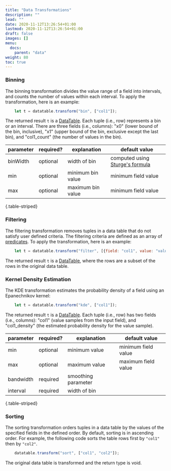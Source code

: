 ```yaml
---
title: "Data Transformations"
description: ""
lead: ""
date: 2020-11-12T13:26:54+01:00
lastmod: 2020-11-12T13:26:54+01:00
draft: false
images: []
menu:
  docs:
    parent: "data"
weight: 80
toc: true
---
```


### Binning

The binning transformation divides the value range of a field into intervals, and counts the number of values within each interval. To apply the transformation, here is an example: 

```js
    let t = datatable.transform("bin", ["col1"]);
```
The returned result `t` is a [DataTable](../../data/datatable/). Each tuple (i.e., row) represents a bin or an interval. There are three fields (i.e., columns): "x0" (lower bound of the bin, inclusive), "x1" (upper bound of the bin, exclusive except the last bin), and "col1_count" (the number of values in the bin).


| parameter |  required? | explanation   | default value |
| --- | --- | --- | --- |
| binWidth | optional | width of bin | computed using [Sturge's formula](https://en.wikipedia.org/wiki/Histogram#Number_of_bins_and_width) |
| min | optional | minimum bin value | minimum field value |
| max | optional | maximum bin value | minimum field value |
{.table-striped}

### Filtering
The filtering transformation removes tuples in a data table that do not satisfy user defined criteria. The filtering criteria are defined as an array of [predicates](../../global/predicate/). To apply the transformation, here is an example: 

```js
    let t = datatable.transform("filter", [{field: "col1", value: "value1"}]);
```
The returned result `t` is a [DataTable](../../data/datatable/), where the rows are a subset of the rows in the original data table. 

### Kernel Density Estimation
The KDE transformation estimates the probability density of a field using an Epanechnikov kernel:

```js
    let t = datatable.transform("kde", ["col1"]);
```
The returned result `t` is a [DataTable](../../data/datatable/). Each tuple (i.e., row) has two fields (i.e., columns): "col1" (value samples from the input field), and "col1_density" (the estimated probability density for the value sample).

| parameter | required? |  explanation   | default value |
| --- | --- | --- | --- |
| min | optional | minimum value  | minimum field value|
| max | optional | maximum value  | maximum field value |
| bandwidth | required | smoothing parameter | |
| interval | required | width of bin | |
{.table-striped}

### Sorting
The sorting transformation orders tuples in a data table by the values of the specified fields in the defined order. By default, sorting is in ascending order. For example, the following code sorts the table rows first by `"col1"` then by `"col2"`.

```js
    datatable.transform("sort", ["col1", "col2"]);
```

The original data table is transformed and the return type is void. 